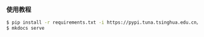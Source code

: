 ### 使用教程
```bash
$ pip install -r requirements.txt -i https://pypi.tuna.tsinghua.edu.cn/simple/ --no-cache-dir
$ mkdocs serve
```